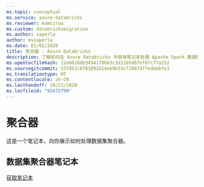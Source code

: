 ```yaml
---
ms.topic: conceptual
ms.service: azure-databricks
ms.reviewer: mamccrea
ms.custom: databricksmigration
ms.author: saperla
author: mssaperla
ms.date: 01/02/2020
title: 聚合器 - Azure Databricks
description: 了解如何在 Azure Databricks 中使用笔记本处理 Apache Spark 数据集 API 聚合器。
ms.openlocfilehash: 12e6618db3454178bb3c3d1165d6fef87c77a252
ms.sourcegitcommit: 537d52cb783892b14eb9b33cf29874ffedebbfe3
ms.translationtype: HT
ms.contentlocale: zh-CN
ms.lasthandoff: 10/23/2020
ms.locfileid: "92472790"
---
```

# <a name="aggregators"></a>聚合器

这是一个笔记本，向你展示如何处理数据集聚合器。

## <a name="dataset-aggregator-notebook"></a>数据集聚合器笔记本

[获取笔记本](../../../_static/notebooks/dataset-aggregator.html)
